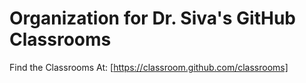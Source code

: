 # Organization for Dr. Siva's GitHub Classrooms

Find the Classrooms At: [https://classroom.github.com/classrooms]
